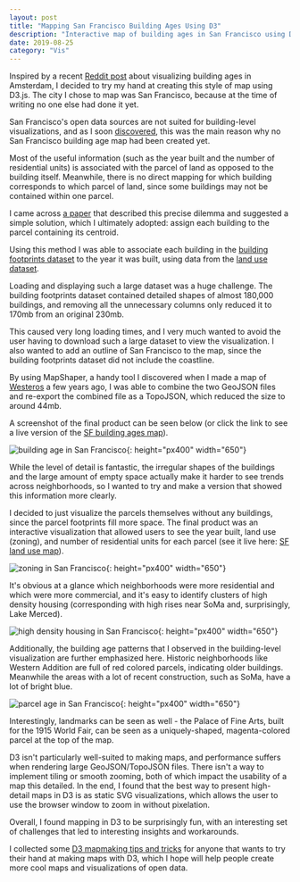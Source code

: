 ```yaml
---
layout: post
title: "Mapping San Francisco Building Ages Using D3"
description: "Interactive map of building ages in San Francisco using D3"
date: 2019-08-25
category: "Vis"
---
```


Inspired by a recent [Reddit post](https://www.reddit.com/r/MapPorn/comments/csf3dw/map_with_the_age_of_the_buildings_of_amsterdam/) about visualizing building ages in Amsterdam, I decided to try my hand at creating this style of map using D3.js.
The city I chose to map was San Francisco, because at the time of writing no one else had done it yet. 

San Francisco's open data sources are not suited for building-level visualizations, and as I soon [discovered](https://www.wired.com/2013/10/how-to-map-building-ages-in-your-home-town/), this was the main reason why no San Francisco building age map had been created yet.

Most of the useful information (such as the year built and the number of residential units) is associated with the parcel of land as opposed to the building itself.
Meanwhile, there is no direct mapping for which building corresponds to which parcel of land, since some buildings may not be contained within one parcel.

I came across [a paper](https://simulationresearch.lbl.gov/sites/all/files/20_-_city_buildings_dataset_-_tianzhen_hong.pdf) that described this precise dilemma and suggested a simple solution, which I ultimately adopted: assign each building to the parcel containing its centroid.

Using this method I was able to associate each building in the [building footprints dataset](https://data.sfgov.org/Geographic-Locations-and-Boundaries/Building-Footprints/ynuv-fyni) to the year it was built, using data from the [land use dataset](https://data.sfgov.org/Housing-and-Buildings/Land-Use/us3s-fp9q).

Loading and displaying such a large dataset was a huge challenge. 
The building footprints dataset contained detailed shapes of almost 180,000 buildings, and removing all the unnecessary columns only reduced it to 170mb from an original 230mb. 

This caused very long loading times, and I very much wanted to avoid the user having to download such a large dataset to view the visualization. 
I also wanted to add an outline of San Francisco to the map, since the building footprints dataset did not include the coastline.

By using MapShaper, a handy tool I discovered when I made a map of [Westeros](https://yangdanny97.github.io/GoT-interactive-battles-map/) a few years ago, I was able to combine the two GeoJSON files and re-export the combined file as a TopoJSON, which reduced the size to around 44mb.

A screenshot of the final product can be seen below (or click the link to see a live version of the [SF building ages map](https://yangdanny97.github.io/misc/sf_building_ages/)). 

![building age in San Francisco](https://yangdanny97.github.io/misc/sf_mapping/1.png){: height="px400" width="650"}

While the level of detail is fantastic, the irregular shapes of the buildings and the large amount of empty space actually make it harder to see trends across neighborhoods, so I wanted to try and make a version that showed this information more clearly.

I decided to just visualize the parcels themselves without any buildings, since the parcel footprints fill more space. 
The final product was an interactive visualization that allowed users to see the year built, land use (zoning), and number of residential units for each parcel (see it live here: [SF land use map](https://yangdanny97.github.io/misc/sf_land_use/)).

![zoning in San Francisco](https://yangdanny97.github.io/misc/sf_mapping/2.png){: height="px400" width="650"}

It's obvious at a glance which neighborhoods were more residential and which were more commercial, and it's easy to identify clusters of high density housing (corresponding with high rises near SoMa and, surprisingly, Lake Merced).

![high density housing in San Francisco](https://yangdanny97.github.io/misc/sf_mapping/3.png){: height="px400" width="650"}

Additionally, the building age patterns that I observed in the building-level visualization are further emphasized here. 
Historic neighborhoods like Western Addition are full of red colored parcels, indicating older buildings. Meanwhile the areas with a lot of recent construction, such as SoMa, have a lot of bright blue.

![parcel age in San Francisco](https://yangdanny97.github.io/misc/sf_mapping/4.png){: height="px400" width="650"}

Interestingly, landmarks can be seen as well - the Palace of Fine Arts, built for the 1915 World Fair, can be seen as a uniquely-shaped, magenta-colored parcel at the top of the map.

D3 isn't particularly well-suited to making maps, and performance suffers when rendering large GeoJSON/TopoJSON files. There isn't a way to implement tiling or smooth zooming, both of which impact the usability of a map this detailed. In the end, I found that the best way to present high-detail maps in D3 is as static SVG visualizations, which allows the user to use the browser window to zoom in without pixelation. 

Overall, I found mapping in D3 to be surprisingly fun, with an interesting set of challenges that led to interesting insights and workarounds. 

I collected some [D3 mapmaking tips and tricks](https://yangdanny97.github.io/blog/2019/08/24/D3-Mapmaking-Tips) for anyone that wants to try their hand at making maps with D3, which I hope will help people create more cool maps and visualizations of open data.
